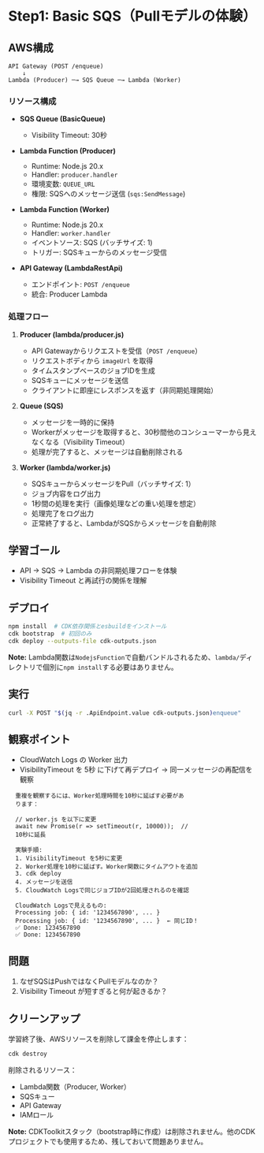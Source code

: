 
# Step1: Basic SQS（Pullモデルの体験）

## AWS構成

```
API Gateway (POST /enqueue)
    ↓
Lambda (Producer) ─→ SQS Queue ─→ Lambda (Worker)
```

### リソース構成
- **SQS Queue (BasicQueue)**
  - Visibility Timeout: 30秒

- **Lambda Function (Producer)**
  - Runtime: Node.js 20.x
  - Handler: `producer.handler`
  - 環境変数: `QUEUE_URL`
  - 権限: SQSへのメッセージ送信 (`sqs:SendMessage`)

- **Lambda Function (Worker)**
  - Runtime: Node.js 20.x
  - Handler: `worker.handler`
  - イベントソース: SQS (バッチサイズ: 1)
  - トリガー: SQSキューからのメッセージ受信

- **API Gateway (LambdaRestApi)**
  - エンドポイント: `POST /enqueue`
  - 統合: Producer Lambda

### 処理フロー

1. **Producer (lambda/producer.js)**
   - API Gatewayからリクエストを受信（`POST /enqueue`）
   - リクエストボディから `imageUrl` を取得
   - タイムスタンプベースのジョブIDを生成
   - SQSキューにメッセージを送信
   - クライアントに即座にレスポンスを返す（非同期処理開始）

2. **Queue (SQS)**
   - メッセージを一時的に保持
   - Workerがメッセージを取得すると、30秒間他のコンシューマーから見えなくなる（Visibility Timeout）
   - 処理が完了すると、メッセージは自動削除される

3. **Worker (lambda/worker.js)**
   - SQSキューからメッセージをPull（バッチサイズ: 1）
   - ジョブ内容をログ出力
   - 1秒間の処理を実行（画像処理などの重い処理を想定）
   - 処理完了をログ出力
   - 正常終了すると、LambdaがSQSからメッセージを自動削除

## 学習ゴール
- API → SQS → Lambda の非同期処理フローを体験
- Visibility Timeout と再試行の関係を理解

## デプロイ
```bash
npm install  # CDK依存関係とesbuildをインストール
cdk bootstrap  # 初回のみ
cdk deploy --outputs-file cdk-outputs.json
```

**Note:** Lambda関数は`NodejsFunction`で自動バンドルされるため、`lambda/`ディレクトリで個別に`npm install`する必要はありません。

## 実行
```bash
curl -X POST "$(jq -r .ApiEndpoint.value cdk-outputs.json)enqueue"       -H "Content-Type: application/json"       -d '{"imageUrl":"https://picsum.photos/id/1/200/300"}'
```

## 観察ポイント
- CloudWatch Logs の Worker 出力
- VisibilityTimeout を 5秒 に下げて再デプロイ → 同一メッセージの再配信を観察
```
  重複を観察するには、Worker処理時間を10秒に延ばす必要があ
  ります：

  // worker.js を以下に変更
  await new Promise(r => setTimeout(r, 10000));  // 
  10秒に延長

  実験手順:
  1. VisibilityTimeout を5秒に変更
  2. Worker処理を10秒に延ばす。Worker関数にタイムアウトを追加
  3. cdk deploy
  4. メッセージを送信
  5. CloudWatch Logsで同じジョブIDが2回処理されるのを確認

  CloudWatch Logsで見えるもの:
  Processing job: { id: '1234567890', ... }
  Processing job: { id: '1234567890', ... }  ← 同じID！
  ✅ Done: 1234567890
  ✅ Done: 1234567890
```


## 問題
1. なぜSQSはPushではなくPullモデルなのか？
2. Visibility Timeout が短すぎると何が起きるか？

## クリーンアップ
学習終了後、AWSリソースを削除して課金を停止します：
```bash
cdk destroy
```

削除されるリソース：
- Lambda関数（Producer, Worker）
- SQSキュー
- API Gateway
- IAMロール

**Note:** CDKToolkitスタック（bootstrap時に作成）は削除されません。他のCDKプロジェクトでも使用するため、残しておいて問題ありません。
